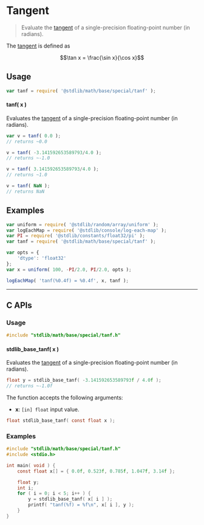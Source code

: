 <!--

@license Apache-2.0

Copyright (c) 2025 The Stdlib Authors.

Licensed under the Apache License, Version 2.0 (the "License");
you may not use this file except in compliance with the License.
You may obtain a copy of the License at

   http://www.apache.org/licenses/LICENSE-2.0

Unless required by applicable law or agreed to in writing, software
distributed under the License is distributed on an "AS IS" BASIS,
WITHOUT WARRANTIES OR CONDITIONS OF ANY KIND, either express or implied.
See the License for the specific language governing permissions and
limitations under the License.

-->

# Tangent

> Evaluate the [tangent][tangent] of a single-precision floating-point number (in radians).

<section class="intro">

The [tangent][tangent] is defined as

<!-- <equation class="equation" label="eq:tangent" align="center" raw="\tan x = \frac{\sin x}{\cos x}" alt="Tangent definition."> -->

```math
\tan x = \frac{\sin x}{\cos x}
```

<!-- </equation> -->

</section>

<!-- /.intro -->

<section class="usage">

## Usage

```javascript
var tanf = require( '@stdlib/math/base/special/tanf' );
```

#### tanf( x )

Evaluates the [tangent][tangent] of a single-precision floating-point number (in radians).

```javascript
var v = tanf( 0.0 );
// returns ~0.0

v = tanf( -3.141592653589793/4.0 );
// returns ~-1.0

v = tanf( 3.141592653589793/4.0 );
// returns ~1.0

v = tanf( NaN );
// returns NaN
```

</section>

<!-- /.usage -->

<section class="examples">

## Examples

<!-- eslint no-undef: "error" -->

```javascript
var uniform = require( '@stdlib/random/array/uniform' );
var logEachMap = require( '@stdlib/console/log-each-map' );
var PI = require( '@stdlib/constants/float32/pi' );
var tanf = require( '@stdlib/math/base/special/tanf' );

var opts = {
    'dtype': 'float32'
};
var x = uniform( 100, -PI/2.0, PI/2.0, opts );

logEachMap( 'tanf(%0.4f) = %0.4f', x, tanf );
```

</section>

<!-- /.examples -->

<!-- C interface documentation. -->

* * *

<section class="c">

## C APIs

<!-- Section to include introductory text. Make sure to keep an empty line after the intro `section` element and another before the `/section` close. -->

<section class="intro">

</section>

<!-- /.intro -->

<!-- C usage documentation. -->

<section class="usage">

### Usage

```c
#include "stdlib/math/base/special/tanf.h"
```

#### stdlib_base_tanf( x )

Evaluates the [tangent][tangent] of a single-precision floating-point number (in radians).

```c
float y = stdlib_base_tanf( -3.141592653589793f / 4.0f );
// returns ~-1.0f
```

The function accepts the following arguments:

-   **x**: `[in] float` input value.

```c
float stdlib_base_tanf( const float x );
```

</section>

<!-- /.usage -->

<!-- C API usage notes. Make sure to keep an empty line after the `section` element and another before the `/section` close. -->

<section class="notes">

</section>

<!-- /.notes -->

<!-- C API usage examples. -->

<section class="examples">

### Examples

```c
#include "stdlib/math/base/special/tanf.h"
#include <stdio.h>

int main( void ) {
    const float x[] = { 0.0f, 0.523f, 0.785f, 1.047f, 3.14f };

    float y;
    int i;
    for ( i = 0; i < 5; i++ ) {
        y = stdlib_base_tanf( x[ i ] );
        printf( "tanf(%f) = %f\n", x[ i ], y );
    }
}
```

</section>

<!-- /.examples -->

</section>

<!-- /.c -->

<!-- Section for related `stdlib` packages. Do not manually edit this section, as it is automatically populated. -->

<section class="related">

</section>

<!-- /.related -->

<!-- Section for all links. Make sure to keep an empty line after the `section` element and another before the `/section` close. -->

<section class="links">

[tangent]: http://mathworld.wolfram.com/Tangent.html

<!-- <related-links> -->

<!-- </related-links> -->

</section>

<!-- /.links -->
